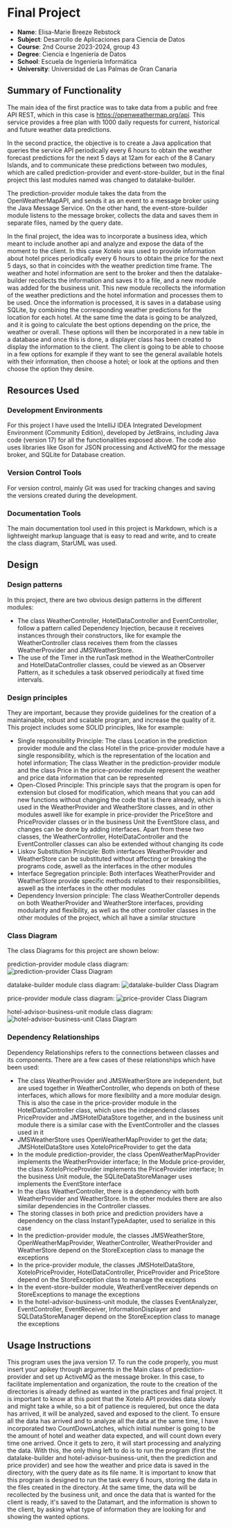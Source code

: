 # Final Project
- **Name**: Elisa-Marie Breeze Rebstock
- **Subject**: Desarrollo de Aplicaciones para Ciencia de Datos
- **Course**: 2nd Course 2023-2024, group 43
- **Degree**: Ciencia e Ingeniería de Datos
- **School**: Escuela de Ingeniería Informática
- **University**: Universidad de Las Palmas de Gran Canaria

## Summary of Functionality

The main idea of the first practice was to take data from a public and free API REST, which in this case is https://openweathermap.org/api. This service provides a free plan with 1000 daily requests for current, historical and future weather data predictions.

In the second practice, the objective is to create a Java application that queries the service API periodically every 6 hours to obtain the weather forecast predictions for the next 5 days at 12am for each of the 8 Canary Islands, and to communicate these predictions between two modules, which are called prediction-provider and event-store-builder, but in the final project this last modules named was changed to datalake-builder.

The prediction-provider module takes the data from the OpenWeatherMapAPI, and sends it as an event to a message broker using the Java Message Service.
On the other hand, the event-store-builder module listens to the message broker, collects the data and saves them in separate files, named by the query date.

In the final project, the idea was to incorporate a business idea, which meant to include another api and analyze and expose the data of the moment to the client. In this case Xotelo was used to provide information about hotel prices periodically every 6 hours to obtain the price for the next 5 days, so that in coincides with the weather prediction time frame.
The weather and hotel information are sent to the broker and then the datalake-builder recollects the information and saves it to a file, and a new module was added for the business unit.
This new module recollects the information of the weather predictions and the hotel information and processes them to be used. Once the information is processed, it is saves in a database using SQLite, by combining the corresponding weather predictions for the location for each hotel. 
At the same time the data is going to be analyzed, and it is going to calculate the best options depending on the price, the weather or overall. These options will then be incorporated in a new table in a database and once this is done, a displayer class has been created to display the information to the client. 
The client is going to be able to choose in a few options for example if they want to see the general available hotels with their information, then choose a hotel; or look at the options and then choose the option they desire. 

## Resources Used
### Development Environments
For this project I have used the IntelliJ IDEA Integrated Development Environment (Community Edition), developed by JetBrains, including Java code (version 17) for all the functionalities exposed above. The code also uses libraries like Gson for JSON processing and ActiveMQ for the message broker, and SQLite for Database creation.
### Version Control Tools
For version control, mainly Git was used for tracking changes and saving the versions created during the development.
### Documentation Tools
The main documentation tool used in this project is Markdown, which is a lightweight markup language that is easy to read and write, and to create the class diagram, StarUML was used.

## Design

### Design patterns
In this project, there are two obvious design patterns in the different modules: 
- The class WeatherController, HotelDataController and EventController, follow a pattern called Dependency Injection, because it receives instances through their constructors, like for example the WeatherController class receives them from the classes WeatherProvider and JMSWeatherStore. 
- The use of the Timer in the runTask method in the WeatherController and HotelDataController classes, could be viewed as an Observer Pattern, as it schedules a task observed periodically at fixed time intervals.

### Design principles
They are important, because they provide guidelines for the creation of a maintainable, robust and scalable program, and increase the quality of it. This project includes some SOLID principles, like for example:
- Single responsibility Principle: The class Location in the prediction provider module and the class Hotel in the price-provider module have a single responsibility, which is the representation of the location and hotel information; The class Weather in the prediction-provider module and the class Price in the price-provider module represent the weather and price data information that can be represented
- Open-Closed Principle: This principle says that the program is open for extension but closed for modification, which means that you can add new functions without changing the code that is there already, which is used in the WeatherProvider and WeatherStore classes, and in other modules aswell like for example in price-provider the PriceStore and PriceProvider classes or in the business Unit the EventStore class, and changes can be done by adding interfaces. Apart from these two classes, the WeatherController, HotelDataController and the EventController classes can also be extended without changing its code
- Liskov Substitution Principle: Both interfaces WeatherProvider and WeatherStore can be substituted without affecting or breaking the programs code, aswell as the interfaces in the other modules
- Interface Segregation principle: Both interfaces WeatherProvider and WeatherStore provide specific methods related to their responsibilities, aswell as the interfaces in the other modules
- Dependency Inversion principle: The class WeatherController depends on both WeatherProvider and WeatherStore interfaces, providing modularity and flexibility, as well as the other controller classes in the other modules of the project, which all have a similar structure

### Class Diagram
The class Diagrams for this project are shown below:

prediction-provider module class diagram:
![prediction-provider Class Diagram](UMLPredictionProvider.png)

datalake-builder module class diagram:
![datalake-builder Class Diagram](UMLDatalakeBuilder.png)

price-provider module class diagram:
![price-provider Class Diagram](UMLPriceProvider.png)

hotel-advisor-business-unit module class diagram:
![hotel-advisor-business-unit Class Diagram](UMLBusinessUnit.png)


### Dependency Relationships
Dependency Relationships refers to the connections between classes and its components. There are a few cases of these relationships which have been used: 
- The class WeatherProvider and JMSWeatherStore are independent, but are used together in WeatherController, who depends on both of these interfaces, which allows for more flexibility and a more modular design. This is also the case in the price-provider module in the HotelDataController class, which uses the independend classes PriceProvider and JMSHotelDataStore together, and in the business unit module there is a similar case with the EventController and the classes used in it
- JMSWeatherStore uses OpenWeatherMapProvider to get the data; JMSHotelDataStore uses XoteloPriceProvider to get the data
- In the module prediction-provider, the class OpenWeatherMapProvider implements the WeatherProvider interface; In the Module price-provider, the class XoteloPriceProvider implements the PriceProvider interface; In the business Unit module, the SQLiteDataStoreManager uses implements the EventStore interface
- In the class WeatherController, there is a dependency with both WeatherProvider and WeatherStore. In the other modules there are also similar dependencies in the Controller classes.
- The storing classes in both price and prediction providers have a dependency on the class InstantTypeAdapter, used to serialize in this case
- In the prediction-provider module, the classes JMSWeatherStore, OpenWeatherMapProvider, WeatherController, WeatherProvider and WeatherStore depend on the StoreException class to manage the exceptions
- In the price-provider module, the classes JMSHotelDataStore, XoteloPriceProvider, HotelDataController, PriceProvider and PriceStore depend on the StoreException class to manage the exceptions
- In the event-store-builder module, WeatherEventReceiver depends on StoreExceptions to manage the exceptions
- In the hotel-advisor-business-unit module, the classes EventAnalyzer, EventController, EventReceiver, InformationDisplayer and SQLDataStoreManager depend on the StoreException class to manage the exceptions

## Usage Instructions
This program uses the java version 17. To run the code properly, you must insert your apikey through arguments in the Main class of prediction-provider and set up ActiveMQ as the message broker.
In this case, to facilitate implementation and organization, the route to the creation of the directories is already defined as wanted in the practices and final project. 
It is important to know at this point that the Xotelo API provides data slowly and might take a while, so a bit of patience is requiered, but once the data has arrived, it will be analyzed, saved and exposed to the client. 
To ensure all the data has arrived and to analyze all the data at the same time, I have incorporated two CountDownLatches, which initial number is going to be the amount of hotel and weather data expected, and will count down every time one arrived. Once it gets to zero, it will start processing and analyzing the data.
With this, the only thing left to do is to run the program (first the datalake-builder and hotel-advisor-business-unit, then the prediction and price provider) and see how the weather and price data is saved in the directory, with the query date as its file name.
It is important to know that this program is designed to run the task every 6 hours, storing the data in the files created in the directory.
At the same time, the data will be recollected by the business unit, and once the data that is wanted for the client is ready, it's saved to the Datamart, and the information is shown to the client, by asking what type of information they are looking for and showing the wanted options. 
